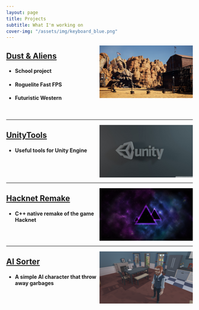 ```yaml
---
layout: page
title: Projects
subtitle: What I'm working on
cover-img: "/assets/img/keyboard_blue.png"
---
```


<a href="/projects/dust-and-aliens"><img src="/assets/projects/dust-and-aliens/cover.png" style="float: right; max-width: 50%;"></a>
## [Dust & Aliens](/projects/dust-and-aliens)
- #### School project
- #### Roguelite Fast FPS
- #### Futuristic Western
<br clear = "right"/>

---

<a href="/projects/unity-tools"><img src="/assets/projects/unity-tools/cover.png" style="float: right; max-width: 50%;"></a>
## [UnityTools](/projects/unity-tools)
- #### Useful tools for Unity Engine
<br clear = "right"/>

---

<a href="/projects/hacknet"><img src="/assets/projects/hacknet/cover.png" style="float: right; max-width: 50%;"></a>
## [Hacknet Remake](/projects/hacknet)
- #### C++ native remake of the game Hacknet
<br clear = "right"/>

---

<a href="/projects/ai-sorter"><img src="/assets/projects/ai-sorter/cover.png" style="float: right; max-width: 50%;"></a>
## [AI Sorter](/projects/ai-sorter)
- #### A simple AI character that throw away garbages
<br clear = "right"/>
